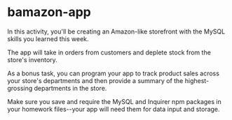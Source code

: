 # bamazon-app
In this activity, you'll be creating an Amazon-like storefront with the MySQL skills you learned this week. 

The app will take in orders from customers and deplete stock from the store's inventory. 

As a bonus task, you can program your app to track product sales across your store's departments and then provide a summary of the highest-grossing departments in the store.

Make sure you save and require the MySQL and Inquirer npm packages in your homework files--your app will need them for data input and storage.